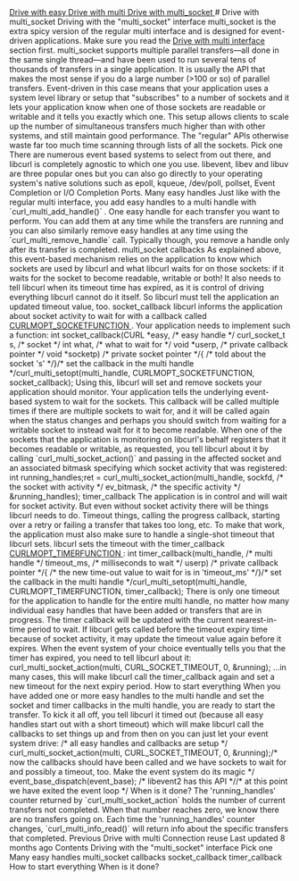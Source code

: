 <a href="easy.html" class="navButton-94f2579c--pageItemWithChildrenNested-2c5d8183--navButtonClickable-161b88ca">
<span class="text-4505230f--UIH300-2063425d--textContentFamily-49a318e1--navButtonLabel-14a4968f">Drive with easy</span>
</a>
<a href="multi.html" class="navButton-94f2579c--pageItemWithChildrenNested-2c5d8183--navButtonClickable-161b88ca">
<span class="text-4505230f--UIH300-2063425d--textContentFamily-49a318e1--navButtonLabel-14a4968f">Drive with multi</span>
</a>
<a href="multi-socket.html" class="navButton-94f2579c--pageItemWithChildrenNested-2c5d8183--navButtonClickable-161b88ca--navButtonOpened-6a88552e">
<span class="text-4505230f--UIH300-2063425d--textContentFamily-49a318e1--navButtonLabel-14a4968f">Drive with multi_socket</span>
</a># <span class="text-4505230f--DisplayH900-bfb998fa--textContentFamily-49a318e1">Drive with multi_socket</span>
<span class="text-4505230f--UIH300-2063425d--textUIFamily-5ebd8e40--text-8ee2c8b2">
</span>
<span class="text-4505230f--UIH300-2063425d--textUIFamily-5ebd8e40--text-8ee2c8b2">
</span>
<span class="text-4505230f--HeadingH700-04e1a2a3--textContentFamily-49a318e1">
<span data-key="d9bf79afd3974e9587d9cf134a616d2a">
<span data-offset-key="d9bf79afd3974e9587d9cf134a616d2a:0">Driving with the "multi_socket" interface</span>
</span>
</span>
<span class="text-4505230f--TextH400-3033861f--textContentFamily-49a318e1">
<span data-key="9a80e7e37e524d2b9618b53c9b557583">
<span data-offset-key="9a80e7e37e524d2b9618b53c9b557583:0">multi_socket is the extra spicy version of the regular multi interface and is designed for event-driven applications. Make sure you read the </span>
</span>
<a href="multi.html" class="link-a079aa82--primary-53a25e66--link-faf6c434">
<span data-key="33544e8a852f4f80885df0568abaaec1">
<span data-offset-key="33544e8a852f4f80885df0568abaaec1:0">Drive with multi interface</span>
</span>
</a>
<span data-key="dcc9eaf079b94d81a5d0b32dbe75c0fe">
<span data-offset-key="dcc9eaf079b94d81a5d0b32dbe75c0fe:0"> section first.</span>
</span>
</span>
<span class="text-4505230f--TextH400-3033861f--textContentFamily-49a318e1">
<span data-key="d54d80116e3843e6b09214607759ba61">
<span data-offset-key="d54d80116e3843e6b09214607759ba61:0">multi_socket supports multiple parallel transfers—all done in the same single thread—and have been used to run several tens of thousands of transfers in a single application. It is usually the API that makes the most sense if you do a large number (&gt;100 or so) of parallel transfers.</span>
</span>
</span>
<span class="text-4505230f--TextH400-3033861f--textContentFamily-49a318e1">
<span data-key="9b3787435d4d45a49545b233c49fff31">
<span data-offset-key="9b3787435d4d45a49545b233c49fff31:0">Event-driven in this case means that your application uses a system level library or setup that "subscribes" to a number of sockets and it lets your application know when one of those sockets are readable or writable and it tells you exactly which one.</span>
</span>
</span>
<span class="text-4505230f--TextH400-3033861f--textContentFamily-49a318e1">
<span data-key="1e697ed3949f475087d455bdd973c411">
<span data-offset-key="1e697ed3949f475087d455bdd973c411:0">This setup allows clients to scale up the number of simultaneous transfers much higher than with other systems, and still maintain good performance. The "regular" APIs otherwise waste far too much time scanning through lists of all the sockets.</span>
</span>
</span>
<span class="text-4505230f--HeadingH700-04e1a2a3--textContentFamily-49a318e1">
<span data-key="970971666169436cb0e44cb328867119">
<span data-offset-key="970971666169436cb0e44cb328867119:0">Pick one</span>
</span>
</span>
<span class="text-4505230f--TextH400-3033861f--textContentFamily-49a318e1">
<span data-key="14cb100f8f7a43dbbbf9afc2dda41c22">
<span data-offset-key="14cb100f8f7a43dbbbf9afc2dda41c22:0">There are numerous event based systems to select from out there, and libcurl is completely agnostic to which one you use. libevent, libev and libuv are three popular ones but you can also go directly to your operating system's native solutions such as epoll, kqueue, /dev/poll, pollset, Event Completion or I/O Completion Ports.</span>
</span>
</span>
<span class="text-4505230f--HeadingH700-04e1a2a3--textContentFamily-49a318e1">
<span data-key="71f68554e081471a9e1d1d17cd775db7">
<span data-offset-key="71f68554e081471a9e1d1d17cd775db7:0">Many easy handles</span>
</span>
</span>
<span class="text-4505230f--TextH400-3033861f--textContentFamily-49a318e1">
<span data-key="0f53a874cffc4c68946e7aa0f6c22013">
<span data-offset-key="0f53a874cffc4c68946e7aa0f6c22013:0">Just like with the regular multi interface, you add easy handles to a multi handle with </span>
<span data-offset-key="0f53a874cffc4c68946e7aa0f6c22013:1">`curl_multi_add_handle()`</span>
<span data-offset-key="0f53a874cffc4c68946e7aa0f6c22013:2">. One easy handle for each transfer you want to perform.</span>
</span>
</span>
<span class="text-4505230f--TextH400-3033861f--textContentFamily-49a318e1">
<span data-key="834c08e09eab42deadb750130d53963e">
<span data-offset-key="834c08e09eab42deadb750130d53963e:0">You can add them at any time while the transfers are running and you can also similarly remove easy handles at any time using the </span>
<span data-offset-key="834c08e09eab42deadb750130d53963e:1">`curl_multi_remove_handle`</span>
<span data-offset-key="834c08e09eab42deadb750130d53963e:2"> call. Typically though, you remove a handle only after its transfer is completed.</span>
</span>
</span>
<span class="text-4505230f--HeadingH700-04e1a2a3--textContentFamily-49a318e1">
<span data-key="ede0bd185e9e400bbe309383c21bb0ef">
<span data-offset-key="ede0bd185e9e400bbe309383c21bb0ef:0">multi_socket callbacks</span>
</span>
</span>
<span class="text-4505230f--TextH400-3033861f--textContentFamily-49a318e1">
<span data-key="f620c01729cf439c9238e7437cdd4172">
<span data-offset-key="f620c01729cf439c9238e7437cdd4172:0">As explained above, this event-based mechanism relies on the application to know which sockets are used by libcurl and what libcurl waits for on those sockets: if it waits for the socket to become readable, writable or both!</span>
</span>
</span>
<span class="text-4505230f--TextH400-3033861f--textContentFamily-49a318e1">
<span data-key="30191c298ed74876bfa4e3053c6e2c71">
<span data-offset-key="30191c298ed74876bfa4e3053c6e2c71:0">It also needs to tell libcurl when its timeout time has expired, as it is control of driving everything libcurl cannot do it itself. So libcurl must tell the application an updated timeout value, too.</span>
</span>
</span>
<span class="text-4505230f--HeadingH600-23f228db--textContentFamily-49a318e1">
<span data-key="005c9683531a43aeb52dbdf1c2d8e2d2">
<span data-offset-key="005c9683531a43aeb52dbdf1c2d8e2d2:0">socket_callback</span>
</span>
</span>
<span class="text-4505230f--TextH400-3033861f--textContentFamily-49a318e1">
<span data-key="0dd417e3504e45939a00996f02ba74c2">
<span data-offset-key="0dd417e3504e45939a00996f02ba74c2:0">libcurl informs the application about socket activity to wait for with a callback called </span>
</span>
<a href="https://curl.se/libcurl/c/CURLMOPT_SOCKETFUNCTION.html" class="link-a079aa82--primary-53a25e66--link-faf6c434">
<span data-key="080d8fd38bf74024b1159ece8bf3dbe4">
<span data-offset-key="080d8fd38bf74024b1159ece8bf3dbe4:0">CURLMOPT_SOCKETFUNCTION</span>
</span>
</a>
<span data-key="e87fff133831449a91fd5dd848e5be5e">
<span data-offset-key="e87fff133831449a91fd5dd848e5be5e:0">. Your application needs to implement such a function:</span>
</span>
</span>    int socket_callback(CURL *easy,      /* easy handle */                    curl_socket_t s, /* socket */                    int what,        /* what to wait for */                    void *userp,     /* private callback pointer */                    void *socketp)   /* private socket pointer */{   /* told about the socket 's' */}​/* set the callback in the multi handle */curl_multi_setopt(multi_handle, CURLMOPT_SOCKETFUNCTION, socket_callback);<span class="text-4505230f--TextH400-3033861f--textContentFamily-49a318e1">
<span data-key="8725ac2ba9e34228adbd08fc628e32f8">
<span data-offset-key="8725ac2ba9e34228adbd08fc628e32f8:0">Using this, libcurl will set and remove sockets your application should monitor. Your application tells the underlying event-based system to wait for the sockets. This callback will be called multiple times if there are multiple sockets to wait for, and it will be called again when the status changes and perhaps you should switch from waiting for a writable socket to instead wait for it to become readable.</span>
</span>
</span>
<span class="text-4505230f--TextH400-3033861f--textContentFamily-49a318e1">
<span data-key="88e1ed0a36f64cc9a054260abeb5c738">
<span data-offset-key="88e1ed0a36f64cc9a054260abeb5c738:0">When one of the sockets that the application is monitoring on libcurl's behalf registers that it becomes readable or writable, as requested, you tell libcurl about it by calling </span>
<span data-offset-key="88e1ed0a36f64cc9a054260abeb5c738:1">`curl_multi_socket_action()`</span>
<span data-offset-key="88e1ed0a36f64cc9a054260abeb5c738:2"> and passing in the affected socket and an associated bitmask specifying which socket activity that was registered:</span>
</span>
</span>    int running_handles;ret = curl_multi_socket_action(multi_handle,                               sockfd, /* the socket with activity */                               ev_bitmask, /* the specific activity */                               &running_handles);<span class="text-4505230f--HeadingH600-23f228db--textContentFamily-49a318e1">
<span data-key="70e9a2ef7a9c41c38ae8d676f435b288">
<span data-offset-key="70e9a2ef7a9c41c38ae8d676f435b288:0">timer_callback</span>
</span>
</span>
<span class="text-4505230f--TextH400-3033861f--textContentFamily-49a318e1">
<span data-key="58bba54fa73f43f1a15005d84e75e46e">
<span data-offset-key="58bba54fa73f43f1a15005d84e75e46e:0">The application is in control and will wait for socket activity. But even without socket activity there will be things libcurl needs to do. Timeout things, calling the progress callback, starting over a retry or failing a transfer that takes too long, etc. To make that work, the application must also make sure to handle a single-shot timeout that libcurl sets.</span>
</span>
</span>
<span class="text-4505230f--TextH400-3033861f--textContentFamily-49a318e1">
<span data-key="4bbaf56369ae4cbabbaa10d2c97b9596">
<span data-offset-key="4bbaf56369ae4cbabbaa10d2c97b9596:0">libcurl sets the timeout with the timer_callback </span>
</span>
<a href="https://curl.se/libcurl/c/CURLMOPT_TIMERFUNCTION.html" class="link-a079aa82--primary-53a25e66--link-faf6c434">
<span data-key="3d6ddffb043a43808b133d3db240c01a">
<span data-offset-key="3d6ddffb043a43808b133d3db240c01a:0">CURLMOPT_TIMERFUNCTION</span>
</span>
</a>
<span data-key="9c62106c32f5476889de75a8439f564f">
<span data-offset-key="9c62106c32f5476889de75a8439f564f:0">:</span>
</span>
</span>    int timer_callback(multi_handle,   /* multi handle */                   timeout_ms,     /* milliseconds to wait */                   userp)          /* private callback pointer */{  /* the new time-out value to wait for is in 'timeout_ms' */}​/* set the callback in the multi handle */curl_multi_setopt(multi_handle, CURLMOPT_TIMERFUNCTION, timer_callback);<span class="text-4505230f--TextH400-3033861f--textContentFamily-49a318e1">
<span data-key="5a2d0dcdf6c446bda276c822963de20a">
<span data-offset-key="5a2d0dcdf6c446bda276c822963de20a:0">There is only one timeout for the application to handle for the entire multi handle, no matter how many individual easy handles that have been added or transfers that are in progress. The timer callback will be updated with the current nearest-in-time period to wait. If libcurl gets called before the timeout expiry time because of socket activity, it may update the timeout value again before it expires.</span>
</span>
</span>
<span class="text-4505230f--TextH400-3033861f--textContentFamily-49a318e1">
<span data-key="ae3b43849cec4836b42e860ed4fa7f39">
<span data-offset-key="ae3b43849cec4836b42e860ed4fa7f39:0">When the event system of your choice eventually tells you that the timer has expired, you need to tell libcurl about it:</span>
</span>
</span>    curl_multi_socket_action(multi, CURL_SOCKET_TIMEOUT, 0, &running);<span class="text-4505230f--TextH400-3033861f--textContentFamily-49a318e1">
<span data-key="47638ba5fd37495e84ae4cf0036478ac">
<span data-offset-key="47638ba5fd37495e84ae4cf0036478ac:0">…in many cases, this will make libcurl call the timer_callback again and set a new timeout for the next expiry period.</span>
</span>
</span>
<span class="text-4505230f--HeadingH600-23f228db--textContentFamily-49a318e1">
<span data-key="dc65a8f44ee74bbaa94c6364388df2f6">
<span data-offset-key="dc65a8f44ee74bbaa94c6364388df2f6:0">How to start everything</span>
</span>
</span>
<span class="text-4505230f--TextH400-3033861f--textContentFamily-49a318e1">
<span data-key="14db93a11d7a4368a17fc43294944755">
<span data-offset-key="14db93a11d7a4368a17fc43294944755:0">When you have added one or more easy handles to the multi handle and set the socket and timer callbacks in the multi handle, you are ready to start the transfer.</span>
</span>
</span>
<span class="text-4505230f--TextH400-3033861f--textContentFamily-49a318e1">
<span data-key="c33ca99c2d384a3cbc13e77f50fba705">
<span data-offset-key="c33ca99c2d384a3cbc13e77f50fba705:0">To kick it all off, you tell libcurl it timed out (because all easy handles start out with a short timeout) which will make libcurl call the callbacks to set things up and from then on you can just let your event system drive:</span>
</span>
</span>    /* all easy handles and callbacks are setup */​curl_multi_socket_action(multi, CURL_SOCKET_TIMEOUT, 0, &running);​/* now the callbacks should have been called and we have sockets to wait for   and possibly a timeout, too. Make the event system do its magic */​event_base_dispatch(event_base); /* libevent2 has this API */​/* at this point we have exited the event loop */<span class="text-4505230f--HeadingH600-23f228db--textContentFamily-49a318e1">
<span data-key="b61e4ca3080c4c02bc5dc0950888d9c3">
<span data-offset-key="b61e4ca3080c4c02bc5dc0950888d9c3:0">When is it done?</span>
</span>
</span>
<span class="text-4505230f--TextH400-3033861f--textContentFamily-49a318e1">
<span data-key="395174800d8e415cb4a8817c12c1b3b2">
<span data-offset-key="395174800d8e415cb4a8817c12c1b3b2:0">The 'running_handles' counter returned by </span>
<span data-offset-key="395174800d8e415cb4a8817c12c1b3b2:1">`curl_multi_socket_action`</span>
<span data-offset-key="395174800d8e415cb4a8817c12c1b3b2:2"> holds the number of current transfers not completed. When that number reaches zero, we know there are no transfers going on.</span>
</span>
</span>
<span class="text-4505230f--TextH400-3033861f--textContentFamily-49a318e1">
<span data-key="e8a42230fec84a3dbdd1c8466b9eef47">
<span data-offset-key="e8a42230fec84a3dbdd1c8466b9eef47:0">Each time the 'running_handles' counter changes, </span>
<span data-offset-key="e8a42230fec84a3dbdd1c8466b9eef47:1">`curl_multi_info_read()`</span>
<span data-offset-key="e8a42230fec84a3dbdd1c8466b9eef47:2"> will return info about the specific transfers that completed.</span>
</span>
</span>
<a href="multi.html" class="reset-3c756112--card-6570f064--whiteCard-fff091a4--cardPrevious-56a5e674">
</a>
<span class="text-4505230f--TextH200-a3425406--textContentFamily-49a318e1">Previous</span>
<span class="text-4505230f--UIH400-4e41e82a--textContentFamily-49a318e1">Drive with multi</span>
<a href="../connectionreuse.html" class="reset-3c756112--card-6570f064--whiteCard-fff091a4--cardNext-19241c42">
</a>
<span class="text-4505230f--UIH400-4e41e82a--textContentFamily-49a318e1">Connection reuse</span>
<span class="text-4505230f--TextH200-a3425406--textContentFamily-49a318e1">Last updated 8 months ago</span>
<span class="text-4505230f--InfoH100-1e92e1d1--textContentFamily-49a318e1">Contents</span>
<a href="multi-socket.html#driving-with-the-multi_socket-interface" class="reset-3c756112--menuItem-aa02f6ec--menuItemLight-757d5235--menuItemInline-173bdf97--pageTocItem-f4427024">
</a>
<span class="text-4505230f--UIH300-2063425d--textContentFamily-49a318e1">
<span class="text-4505230f--UIH200-50ead35f--textContentFamily-49a318e1">Driving with the "multi_socket" interface</span>
</span>
<a href="multi-socket.html#pick-one" class="reset-3c756112--menuItem-aa02f6ec--menuItemLight-757d5235--menuItemInline-173bdf97--pageTocItem-f4427024">
</a>
<span class="text-4505230f--UIH300-2063425d--textContentFamily-49a318e1">
<span class="text-4505230f--UIH200-50ead35f--textContentFamily-49a318e1">Pick one</span>
</span>
<a href="multi-socket.html#many-easy-handles" class="reset-3c756112--menuItem-aa02f6ec--menuItemLight-757d5235--menuItemInline-173bdf97--pageTocItem-f4427024">
</a>
<span class="text-4505230f--UIH300-2063425d--textContentFamily-49a318e1">
<span class="text-4505230f--UIH200-50ead35f--textContentFamily-49a318e1">Many easy handles</span>
</span>
<a href="multi-socket.html#multi_socket-callbacks" class="reset-3c756112--menuItem-aa02f6ec--menuItemLight-757d5235--menuItemInline-173bdf97--pageTocItem-f4427024">
</a>
<span class="text-4505230f--UIH300-2063425d--textContentFamily-49a318e1">
<span class="text-4505230f--UIH200-50ead35f--textContentFamily-49a318e1">multi_socket callbacks</span>
</span>
<a href="multi-socket.html#socket_callback" class="reset-3c756112--menuItem-aa02f6ec--menuItemLight-757d5235--menuItemInline-173bdf97--pageTocItem-f4427024">
</a>
<span class="text-4505230f--UIH300-2063425d--textContentFamily-49a318e1">
<span class="text-4505230f--UIH200-50ead35f--textContentFamily-49a318e1--pageTocLinkH2-2294976c">socket_callback</span>
</span>
<a href="multi-socket.html#timer_callback" class="reset-3c756112--menuItem-aa02f6ec--menuItemLight-757d5235--menuItemInline-173bdf97--pageTocItem-f4427024">
</a>
<span class="text-4505230f--UIH300-2063425d--textContentFamily-49a318e1">
<span class="text-4505230f--UIH200-50ead35f--textContentFamily-49a318e1--pageTocLinkH2-2294976c">timer_callback</span>
</span>
<a href="multi-socket.html#how-to-start-everything" class="reset-3c756112--menuItem-aa02f6ec--menuItemLight-757d5235--menuItemInline-173bdf97--pageTocItem-f4427024">
</a>
<span class="text-4505230f--UIH300-2063425d--textContentFamily-49a318e1">
<span class="text-4505230f--UIH200-50ead35f--textContentFamily-49a318e1--pageTocLinkH2-2294976c">How to start everything</span>
</span>
<a href="multi-socket.html#when-is-it-done" class="reset-3c756112--menuItem-aa02f6ec--menuItemLight-757d5235--menuItemInline-173bdf97--pageTocItem-f4427024">
</a>
<span class="text-4505230f--UIH300-2063425d--textContentFamily-49a318e1">
<span class="text-4505230f--UIH200-50ead35f--textContentFamily-49a318e1--pageTocLinkH2-2294976c">When is it done?</span>
</span>
